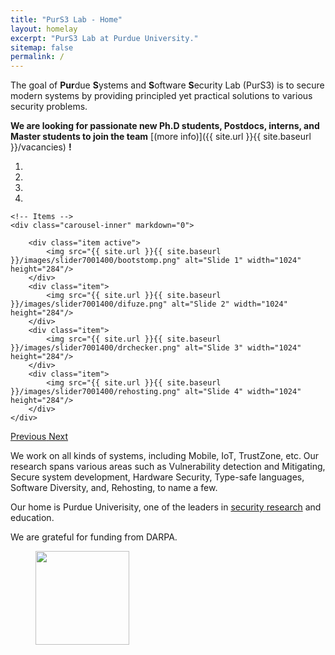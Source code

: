 ```yaml
---
title: "PurS3 Lab - Home"
layout: homelay
excerpt: "PurS3 Lab at Purdue University."
sitemap: false
permalink: /
---
```


The goal of **Pur**due **S**ystems and **S**oftware **S**ecurity Lab (PurS3) is to secure modern systems by providing principled yet practical solutions to various security problems.

 **We are  looking for passionate new Ph.D students, Postdocs, interns, and Master students to join the team** [(more info)]({{ site.url }}{{ site.baseurl }}/vacancies) **!**
 
<div markdown="0" id="carousel" class="carousel slide" data-ride="carousel" data-interval="5000" data-pause="hover" >
    <!-- Menu -->
    <ol class="carousel-indicators">
        <li data-target="#carousel" data-slide-to="0" class="active"></li>
        <li data-target="#carousel" data-slide-to="1"></li>
        <li data-target="#carousel" data-slide-to="2"></li>
        <li data-target="#carousel" data-slide-to="3"></li>
    </ol>

    <!-- Items -->
    <div class="carousel-inner" markdown="0">

        <div class="item active">
            <img src="{{ site.url }}{{ site.baseurl }}/images/slider7001400/bootstomp.png" alt="Slide 1" width="1024" height="284"/>
        </div>
        <div class="item">
            <img src="{{ site.url }}{{ site.baseurl }}/images/slider7001400/difuze.png" alt="Slide 2" width="1024" height="284"/>
        </div>
        <div class="item">
            <img src="{{ site.url }}{{ site.baseurl }}/images/slider7001400/drchecker.png" alt="Slide 3" width="1024" height="284"/>
        </div>
        <div class="item">
            <img src="{{ site.url }}{{ site.baseurl }}/images/slider7001400/rehosting.png" alt="Slide 4" width="1024" height="284"/>
        </div>
    </div>
  <a class="left carousel-control" href="#carousel" role="button" data-slide="prev">
    <span class="glyphicon glyphicon-chevron-left" aria-hidden="true"></span>
    <span class="sr-only">Previous</span>
  </a>
  <a class="right carousel-control" href="#carousel" role="button" data-slide="next">
    <span class="glyphicon glyphicon-chevron-right" aria-hidden="true"></span>
    <span class="sr-only">Next</span>
  </a>
</div>

We work on all kinds of systems, including Mobile, IoT,  TrustZone, etc.
Our research spans various areas such as Vulnerability detection and Mitigating, Secure system development, Hardware Security, Type-safe languages, Software Diversity, and, Rehosting, to name a few.

Our home is Purdue Univerisity, one of the leaders in [security research](http://csrankings.org/#/index?sec) and education.

We are grateful for funding from DARPA.

<figure class="fourth">
  <img src="{{ site.url }}{{ site.baseurl }}/images/logopic/darpa.jpeg" style="width: 150px">
</figure>
